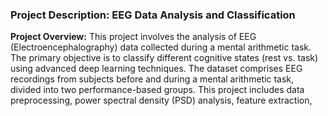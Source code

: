 ### Project Description: EEG Data Analysis and Classification

**Project Overview:**
This project involves the analysis of EEG (Electroencephalography) data collected during a mental arithmetic task. The primary objective is to classify different cognitive states (rest vs. task) using advanced deep learning techniques. The dataset comprises EEG recordings from subjects before and during a mental arithmetic task, divided into two performance-based groups. This project includes data preprocessing, power spectral density (PSD) analysis, feature extraction,

